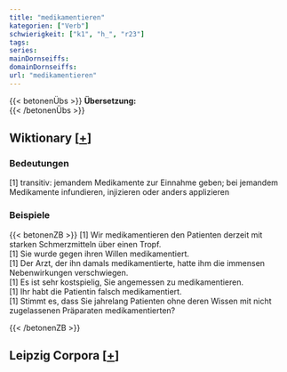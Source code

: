 ```yaml
---
title: "medikamentieren"
kategorien: ["Verb"]
schwierigkeit: ["k1", "h_", "r23"]
tags:
series:
mainDornseiffs:
domainDornseiffs:
url: "medikamentieren"
---
```


{{< betonenÜbs >}}
**Übersetzung:**  
{{< /betonenÜbs >}}

## Wiktionary [[+](https://de.wiktionary.org/wiki/medikamentieren)]

### Bedeutungen
[1] transitiv: jemandem Medikamente zur Einnahme geben; bei jemandem Medikamente infundieren, injizieren oder anders applizieren  

### Beispiele
{{< betonenZB >}}
[1] Wir medikamentieren den Patienten derzeit mit starken Schmerzmitteln über einen Tropf.  
[1] Sie wurde gegen ihren Willen medikamentiert.  
[1] Der Arzt, der ihn damals medikamentierte, hatte ihm die immensen Nebenwirkungen verschwiegen.  
[1] Es ist sehr kostspielig, Sie angemessen zu medikamentieren.  
[1] Ihr habt die Patientin falsch medikamentiert.  
[1] Stimmt es, dass Sie jahrelang Patienten ohne deren Wissen mit nicht zugelassenen Präparaten medikamentierten?  

{{< /betonenZB >}}

## Leipzig Corpora [[+](https://corpora.uni-leipzig.de/en/res?word=medikamentieren&corpusId=deu_newscrawl-public_2018)]

